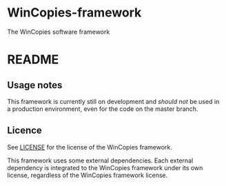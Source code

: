 WinCopies-framework
===================

The WinCopies software framework


README
======

Usage notes
-----------

This framework is currently still on development and *should not* be used in a production environment, even for the code on the master branch.

Licence
-------

See [LICENSE](https://github.com/pierresprim/WinCopies-framework/blob/master/LICENSE) for the license of the WinCopies framework.

This framework uses some external dependencies. Each external dependency is integrated to the WinCopies framework under its own license, regardless of the WinCopies framework license.
